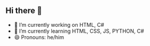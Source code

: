 ## Hi there 👋

- 🔭 I’m currently working on HTML, C#
- 🌱 I’m currently learning HTML, CSS, JS, PYTHON, C#
- 😄 Pronouns: he/him

